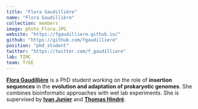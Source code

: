 ```yaml
---
title: "Flora Gaudillière"
name: "Flora Gaudillière"
collection: members
image: photo_Flora.JPG
website: "https://fgaudilliere.github.io/"
github: "https://github.com/fgaudilliere"
position: "phd_student"
twitter: "https://twitter.com/f_gaudilliere"
lab: TIMC
team: TrEE
---
```




**[Flora Gaudillière](https://www.timc.fr/en/flora-gaudilliere)** is a PhD student working on the role of **insertion sequences** in the **evolution and adaptation of prokaryotic genomes**. She combines bioinformatic approaches with wet lab experiments. She is supervised by **[Ivan Junier](https://www.timc.fr/en/ivan-junier)** and **[Thomas Hindré](https://www.timc.fr/en/thomas-hindre)**.
